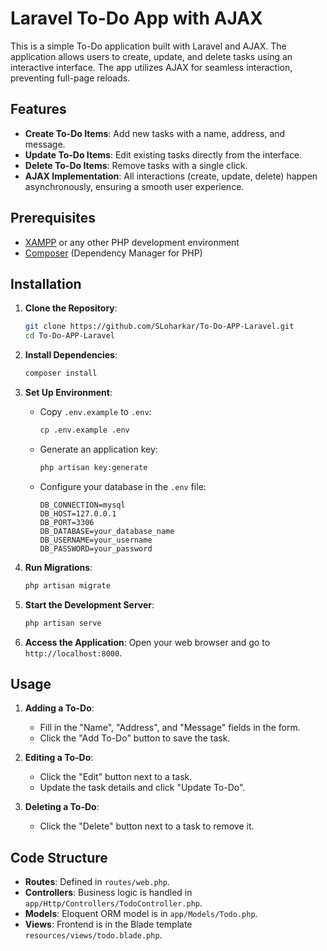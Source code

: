 # Laravel To-Do App with AJAX

This is a simple To-Do application built with Laravel and AJAX. The application allows users to create, update, and delete tasks using an interactive interface. The app utilizes AJAX for seamless interaction, preventing full-page reloads.

## Features

- **Create To-Do Items**: Add new tasks with a name, address, and message.
- **Update To-Do Items**: Edit existing tasks directly from the interface.
- **Delete To-Do Items**: Remove tasks with a single click.
- **AJAX Implementation**: All interactions (create, update, delete) happen asynchronously, ensuring a smooth user experience.

## Prerequisites

- [XAMPP](https://www.apachefriends.org/index.html) or any other PHP development environment
- [Composer](https://getcomposer.org/) (Dependency Manager for PHP)

## Installation

1. **Clone the Repository**:
    ```bash
    git clone https://github.com/SLoharkar/To-Do-APP-Laravel.git
    cd To-Do-APP-Laravel
    ```

2. **Install Dependencies**:
    ```bash
    composer install
    ```

3. **Set Up Environment**:
    - Copy `.env.example` to `.env`:
      ```bash
      cp .env.example .env
      ```
    - Generate an application key:
      ```bash
      php artisan key:generate
      ```
    - Configure your database in the `.env` file:
      ```
      DB_CONNECTION=mysql
      DB_HOST=127.0.0.1
      DB_PORT=3306
      DB_DATABASE=your_database_name
      DB_USERNAME=your_username
      DB_PASSWORD=your_password
      ```

4. **Run Migrations**:
    ```bash
    php artisan migrate
    ```

5. **Start the Development Server**:
    ```bash
    php artisan serve
    ```

6. **Access the Application**:
    Open your web browser and go to `http://localhost:8000`.

## Usage

1. **Adding a To-Do**:
   - Fill in the "Name", "Address", and "Message" fields in the form.
   - Click the "Add To-Do" button to save the task.

2. **Editing a To-Do**:
   - Click the "Edit" button next to a task.
   - Update the task details and click "Update To-Do".

3. **Deleting a To-Do**:
   - Click the "Delete" button next to a task to remove it.

## Code Structure

- **Routes**: Defined in `routes/web.php`.
- **Controllers**: Business logic is handled in `app/Http/Controllers/TodoController.php`.
- **Models**: Eloquent ORM model is in `app/Models/Todo.php`.
- **Views**: Frontend is in the Blade template `resources/views/todo.blade.php`.
